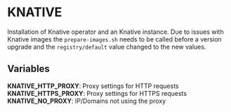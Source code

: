 # KNATIVE

Installation of Knative operator and an Knative instance. Due to issues with Knative images the `prepare-images.sh` needs to be called before a version upgrade and the `registry/default` value changed to the new values.

## Variables

**KNATIVE_HTTP_PROXY**: Proxy settings for HTTP requests
**KNATIVE_HTTPS_PROXY**: Proxy settings for HTTPS requests
**KNATIVE_NO_PROXY**: IP/Domains not using the proxy
